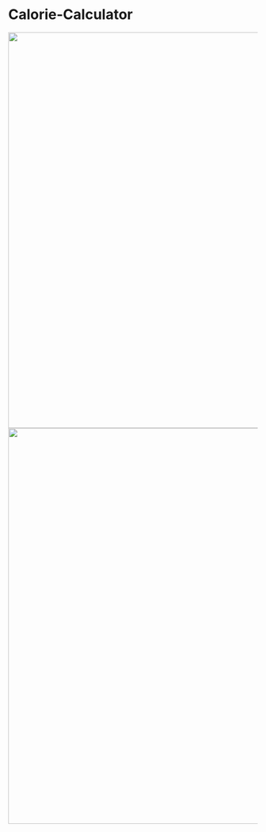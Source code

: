 # Calorie-Calculator

<img align="center" src="https://github.com/rajat1106/dumping-yard/blob/main/Screenshot%202022-01-14%20233902.png" width="800">

<img align="center" src="https://github.com/rajat1106/dumping-yard/blob/main/Screenshot%202022-01-14%20233936.png" width="800">
